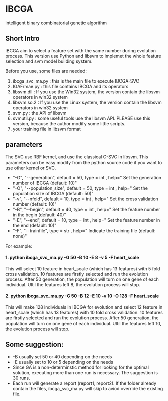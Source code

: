 # IBCGA
intelligent binary combinatorial genetic algorithm

## Short Intro
IBCGA aim to select a feature set with the same number during evolution process.
This version use Python and libsvm to implemet the whole feature selection and 
svm model building system.

Before you use, some files are needed:
1. ibcga_svc_ma.py : this is the main file to execute IBCGA-SVC
2. IGAFrmae.py : this file contains IBCGA and its operators
3. libsvm.dll : If you use the Win32 system, the version contain the libsvm operators in win32 system
4. libsvm.so.2 : If you use the Linux system, the version contain the libsvm operators in win32 system
5. svm.py : the API of libsvm
6. svmutil.py : some useful tools use the libsvm API. PLEASE use this version, because the author 
                modify some little scripts.
7. your training file in libsvm format

## parameters 
The SVC use RBF kernel, and use the classical C-SVC in libsvm. This parameters can be easy modify from 
the python source code if you want to use other kernel or SVC.

* "-G", "--generation", default = 50, type = int , help=" Set the generation number of IBCGA (default: 10)"
* "-O", "--population_size", default = 50, type = int , help=" Set the population size of IBCGA (default: 50)"
* "-v", "--nfold", default = 10, type = int , help=" Set the cross validation number (default: 10)"
* "-B", "--begin", default = 40, type = int , help=" Set the feature number in the begin (default: 40)"
* "-E", "--end", default = 10, type = int , help=" Set the feature number in the end (default: 10)"
* "-F", "--trainfile", type = str , help=" Indicate the training file (default: none)"

For example:
#### 1. python ibcga_svc_ma.py -G 50 -B 10 -E 8 -v 5 -F heart_scale

   This will select 10 feature in heart_scale (which has 13 features) with 5 fold cross validation.
   10 features are firstly selected and run the evolution process. After 50 generation, the population
   will turn on one gene of each individual. Ultil the features left 8, the evolution process will stop.
   
#### 2. python ibcga_svc_ma.py -G 50 -B 12 -E 10 -v 10 -O 128 -F heart_scale
   
   This will make 128 individuals in IBCGA for evolution and select 12 feature in heart_scale (which has 
   13 features) with 10 fold cross validation. 10 features are firstly selected and run the evolution 
   process. After 50 generation, the population will turn on one gene of each individual. Ultil the features 
   left 10, the evolution process will stop.

## Some suggestion:
* -B usually set 50 or 40 depending on the needs
* -E usually set to 10 or 5 depending on the needs
* Since GA is a non-determinstic method for looking for the optimal solution, executing more than one run is 
   necessary. The suggestion is 30 runs.
* Each run will generate a report (report1, report2). If the folder already contain the files, ibcga_svc_ma.py 
   will skip to aviod override the existing file.



                

